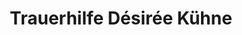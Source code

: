 ---
title: "Trauerhilfe Désirée Kühne"
url: /bad-rappenau/trauerhilfe-desiree-kuehne/
shop: Bestattungen
---